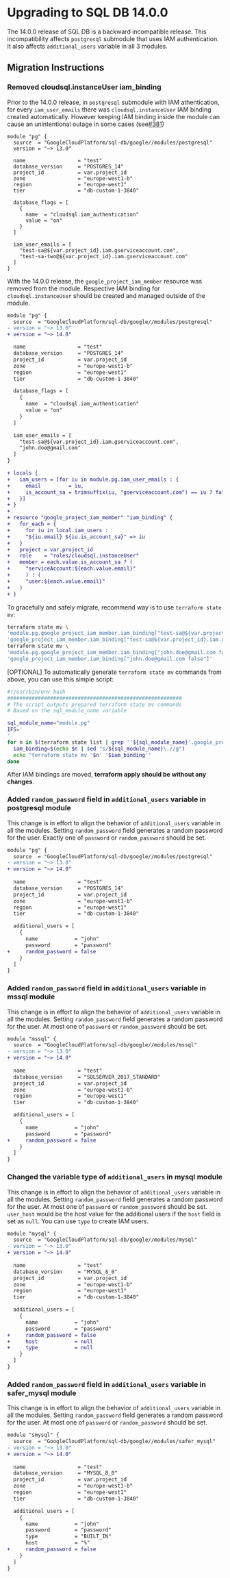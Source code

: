 # Upgrading to SQL DB 14.0.0

The 14.0.0 release of SQL DB is a backward incompatible release. This incompatibility affects `postgresql` submodule that uses IAM authentication. It also affects `additional_users` variable in all 3 modules.

## Migration Instructions

### Removed cloudsql.instanceUser iam_binding

Prior to the 14.0.0 release, in `postgresql` submodule with IAM athentication, for every `iam_user_emails` there was  `cloudsql.instanceUser` IAM binding created automatically. However keeping IAM binding inside the module can cause an unintentional outage in some cases (see[#381](https://github.com/terraform-google-modules/terraform-google-sql-db/issues/381))

```hcl
module "pg" {
  source  = "GoogleCloudPlatform/sql-db/google//modules/postgresql"
  version = "~> 13.0"

  name                 = "test"
  database_version     = "POSTGRES_14"
  project_id           = var.project_id
  zone                 = "europe-west1-b"
  region               = "europe-west1"
  tier                 = "db-custom-1-3840"

  database_flags = [
    {
      name  = "cloudsql.iam_authentication"
      value = "on"
    }
  ]

  iam_user_emails = [
    "test-sa@${var.project_id}.iam.gserviceaccount.com",
    "test-sa-two@${var.project_id}.iam.gserviceaccount.com"
  ]
}
```

With the 14.0.0 release, the `google_project_iam_member` resource was removed from the module. Respective IAM binding for `cloudsql.instanceUser` should be created and managed outside of the module.

```diff
module "pg" {
  source  = "GoogleCloudPlatform/sql-db/google//modules/postgresql"
- version = "~> 13.0"
+ version = "~> 14.0"

  name                 = "test"
  database_version     = "POSTGRES_14"
  project_id           = var.project_id
  zone                 = "europe-west1-b"
  region               = "europe-west1"
  tier                 = "db-custom-1-3840"

  database_flags = [
    {
      name  = "cloudsql.iam_authentication"
      value = "on"
    }
  ]

  iam_user_emails = [
    "test-sa@${var.project_id}.iam.gserviceaccount.com",
    "john.doe@gmail.com"
  ]
}

+ locals {
+   iam_users = [for iu in module.pg.iam_user_emails : {
+     email         = iu,
+     is_account_sa = trimsuffix(iu, "gserviceaccount.com") == iu ? false : true
+   }]
+ }
+
+ resource "google_project_iam_member" "iam_binding" {
+   for_each = {
+     for iu in local.iam_users :
+     "${iu.email} ${iu.is_account_sa}" => iu
+   }
+   project = var.project_id
+   role    = "roles/cloudsql.instanceUser"
+   member = each.value.is_account_sa ? (
+     "serviceAccount:${each.value.email}"
+     ) : (
+     "user:${each.value.email}"
+   )
+ }
```

To gracefully and safely migrate, recommend way is to use `terraform state mv`:

```sh
terraform state mv \
'module.pg.google_project_iam_member.iam_binding["test-sa@${var.project_id}.iam.gserviceaccount.com true"]' \
'google_project_iam_member.iam_binding["test-sa@${var.project_id}.iam.gserviceaccount.com true"]'
terraform state mv \
'module.pg.google_project_iam_member.iam_binding["john.doe@gmail.com false"]' \
'google_project_iam_member.iam_binding["john.doe@gmail.com false"]'
```

[OPTIONAL] To automatically generate `terraform state mv` commands from above, you can use this simple script:

```sh
#!/usr/bin/env bash
#########################################################
# The script outputs prepared terraform state mv commands
# Based on the sql_module_name variable

sql_module_name="module.pg"
IFS='
'
for n in $(terraform state list | grep ''${sql_module_name}'.google_project_iam_member.iam_binding'); do
  iam_binding=$(echo $n | sed "s/${sql_module_name}\.//g")
  echo "terraform state mv '$n' '$iam_binding'"
done
```

After IAM bindings are moved, **terraform apply should be without any changes**.

### Added `random_password` field in `additional_users` variable in postgresql module
This change is in effort to align the behavior of `additional_users` variable in all the modules. Setting `random_password` field generates a random password for the user. Exactly one of `password` or `random_password` should be set.

```diff
module "pg" {
  source  = "GoogleCloudPlatform/sql-db/google//modules/postgresql"
- version = "~> 13.0"
+ version = "~> 14.0"
  
  name                 = "test"
  database_version     = "POSTGRES_14"
  project_id           = var.project_id
  zone                 = "europe-west1-b"
  region               = "europe-west1"
  tier                 = "db-custom-1-3840"

  additional_users = [
    {
      name            = "john"
      password        = "password"
+     random_password = false 
    }
  ] 
}
```

### Added `random_password` field in `additional_users` variable in mssql module
This change is in effort to align the behavior of `additional_users` variable in all the modules. Setting `random_password` field generates a random password for the user. At most one of `password` or `random_password` should be set.

```diff
module "mssql" {
  source  = "GoogleCloudPlatform/sql-db/google//modules/mssql"
- version = "~> 13.0"
+ version = "~> 14.0"
  
  name                 = "test"
  database_version     = "SQLSERVER_2017_STANDARD"
  project_id           = var.project_id
  zone                 = "europe-west1-b"
  region               = "europe-west1"
  tier                 = "db-custom-1-3840"

  additional_users = [
    {
      name            = "john"
      password        = "password"
+     random_password = false 
    }
  ] 
}
```

### Changed the variable type of `additional_users` in mysql module
This change is in effort to align the behavior of `additional_users` variable in all the modules. Setting `random_password` field generates a random password for the user. At most one of `password` or `random_password` should be set. `user_host` would be the host value for the additional users if the `host` field is set as `null`. You can use `type` to create IAM users.

```diff
module "mysql" {
  source  = "GoogleCloudPlatform/sql-db/google//modules/mysql"
- version = "~> 13.0"
+ version = "~> 14.0"
  
  name                 = "test"
  database_version     = "MYSQL_8_0"
  project_id           = var.project_id
  zone                 = "europe-west1-b"
  region               = "europe-west1"
  tier                 = "db-custom-1-3840"

  additional_users = [
    {
      name            = "john"
      password        = "password"
+     random_password = false
+     host            = null
+     type            = null 
    }
  ] 
}
```

### Added `random_password` field in `additional_users` variable in safer_mysql module
This change is in effort to align the behavior of `additional_users` variable in all the modules. Setting `random_password` field generates a random password for the user. At most one of `password` or `random_password` should be set.

```diff
module "smysql" {
  source  = "GoogleCloudPlatform/sql-db/google//modules/safer_mysql"
- version = "~> 13.0"
+ version = "~> 14.0"
  
  name                 = "test"
  database_version     = "MYSQL_8_0"
  project_id           = var.project_id
  zone                 = "europe-west1-b"
  region               = "europe-west1"
  tier                 = "db-custom-1-3840"

  additional_users = [
    {
      name            = "john"
      password        = "password"
      type            = "BUILT_IN"
      host            = "%"
+     random_password = false 
    }
  ] 
}
```